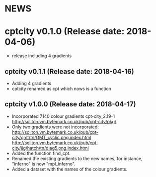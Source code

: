 NEWS
===========

#  cptcity v0.1.0 (Release date: 2018-04-06)

- release including 4 gradients

##  cptcity v0.1.1 (Release date: 2018-04-16)

- Adding 4 gradients
- cptcity renamed as cpt which nows is a function

##  cptcity v1.0.0 (Release date: 2018-04-17)

- Incorporated 7140 colour gradients cpt-city_2.19-1 http://soliton.vm.bytemark.co.uk/pub/cpt-city/pkg/
- Only two gradients were not incorporated: http://soliton.vm.bytemark.co.uk/pub/cpt-city/gmt/tn/GMT_cyclic.png.index.html
 http://soliton.vm.bytemark.co.uk/pub/cpt-city/jjg/hatch/tn/diag5.png.index.html
- Added the function find_cpt.
- Renamed the existing gradients to the new names, for instance, "inferno" is
now "mpl_inferno".
- Added a dataset with the names of the colour gradients.

